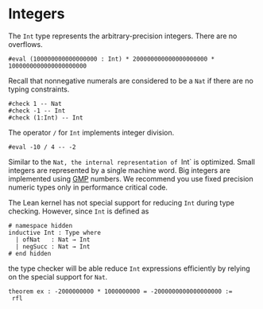 # Integers

The `Int` type represents the arbitrary-precision integers. There are no overflows.
```lean
#eval (100000000000000000 : Int) * 200000000000000000000 * 1000000000000000000000
```
Recall that nonnegative numerals are considered to be a `Nat` if there are no typing constraints.
```lean
#check 1 -- Nat
#check -1 -- Int
#check (1:Int) -- Int
```

The operator `/` for `Int` implements integer division.
```lean
#eval -10 / 4 -- -2
```

Similar to the `Nat, the internal representation of `Int` is optimized. Small integers are
represented by a single machine word. Big integers are implemented using [GMP](https://gmplib.org/manual/) numbers.
We recommend you use fixed precision numeric types only in performance critical code.

The Lean kernel has not special support for reducing `Int` during type checking.
However, since `Int` is defined as
```lean
# namespace hidden
inductive Int : Type where
  | ofNat   : Nat → Int
  | negSucc : Nat → Int
# end hidden
```
the type checker will be able reduce `Int` expressions efficiently by relying on the special support for `Nat`.

```lean
theorem ex : -2000000000 * 1000000000 = -2000000000000000000 :=
 rfl
```
